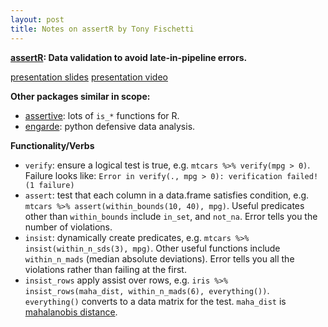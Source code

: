 ```yaml
---
layout: post
title: Notes on assertR by Tony Fischetti
---
```


**[assertR](https://github.com/tonyfischetti/assertr): Data validation to avoid late-in-pipeline errors.**

[presentation slides](https://statethatiamin.onlythisrose.com/assertr-presentation.html)
[presentation video](https://vimeo.com/channels/rocommunitycalls)

**Other packages similar in scope:**
* [assertive](https://cran.r-project.org/web/packages/assertive/index.html): lots of `is_*` functions for R.
* [engarde](https://github.com/TomAugspurger/engarde): python defensive data analysis.

**Functionality/Verbs**
* `verify`: ensure a logical test is true, e.g. `mtcars %>% verify(mpg > 0)`. Failure looks like: `Error in verify(., mpg > 0): verification failed! (1 failure)`
* `assert`: test that each column in a data.frame satisfies condition, e.g. `mtcars %>% assert(within_bounds(10, 40), mpg)`. Useful predicates other than `within_bounds` include `in_set`, and `not_na`. Error tells you the number of violations.
* `insist`: dynamically create predicates, e.g. `mtcars %>% insist(within_n_sds(3), mpg)`. Other useful functions include `within_n_mads` (median absolute deviations). Error tells you all the violations rather than failing at the first.
* `insist_rows` apply assist over rows, e.g. `iris %>% insist_rows(maha_dist, within_n_mads(6), everything())`. `everything()` converts to a data matrix for the test. `maha_dist` is [mahalanobis distance](https://en.wikipedia.org/wiki/Mahalanobis_distance).